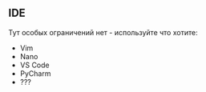## IDE

Тут особых ограничений нет - используйте что хотите:
- Vim
- Nano
- VS Code
- PyCharm
- ???
